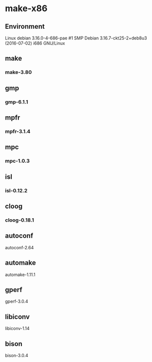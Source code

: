 # make-x86

## Environment
Linux debian 3.16.0-4-686-pae #1 SMP Debian 3.16.7-ckt25-2+deb8u3 (2016-07-02) i686 GNU/Linux

## make
### make-3.80

## gmp
### gmp-6.1.1

## mpfr
### mpfr-3.1.4

## mpc
### mpc-1.0.3

## isl
### isl-0.12.2

## cloog
### cloog-0.18.1

## autoconf
autoconf-2.64

## automake
automake-1.11.1

## gperf
gperf-3.0.4

## libiconv
libiconv-1.14

## bison
bison-3.0.4

